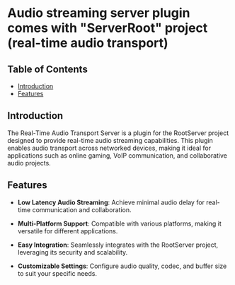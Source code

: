 # Audio streaming server plugin comes with "ServerRoot" project (real-time audio transport)
## 

## Table of Contents
- [Introduction](#introduction)
- [Features](#features)

## Introduction

The Real-Time Audio Transport Server is a plugin for the RootServer project designed to provide real-time audio streaming capabilities. This plugin enables audio transport across networked devices, making it ideal for applications such as online gaming, VoIP communication, and collaborative audio projects.

## Features

- **Low Latency Audio Streaming**: Achieve minimal audio delay for real-time communication and collaboration.

- **Multi-Platform Support**: Compatible with various platforms, making it versatile for different applications.

- **Easy Integration**: Seamlessly integrates with the RootServer project, leveraging its security and scalability.

- **Customizable Settings**: Configure audio quality, codec, and buffer size to suit your specific needs.
